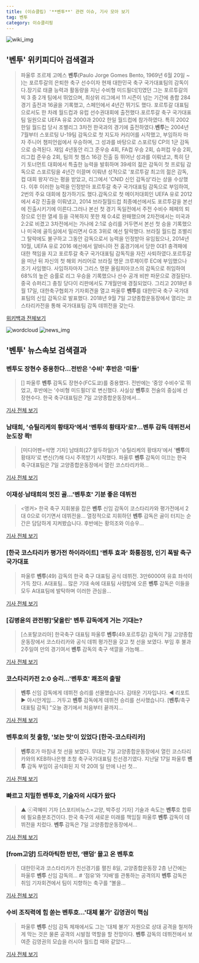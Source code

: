 ```yaml
---
title: (이슈클립) '**벤투**' 관련 이슈, 기사 모아 보기
tag: 벤투
category: 이슈클리핑
---
```

![wiki_img](https://user-images.githubusercontent.com/42597476/44503234-41136a80-a6d0-11e8-9071-6fc6418eafe4.png)
## **'**벤투**'** 위키피디아 검색결과
>파울루 조르제 고메스 **벤투**(Paulo Jorge Gomes Bento, 1969년 6월 20일 ~ )는 포르투갈의 은퇴한 축구 선수이자 현재 대한민국 축구 국가대표팀의 감독이다.장기로 태클 능력과 활동량을 지닌 수비형 미드필더[1]였던 그는 포르투갈의 빅 3 중 2개 팀에서 뛰었으며, 최상위 리그에서 11 시즌이 넘는 기간에 총합 284 경기 출전과 16골을 기록했고, 스페인에서 4년간 뛰기도 했다. 포르투갈 대표팀으로서도 한 차례 월드컵과 유럽 선수권대회에 출전했다.포르투갈 축구 국가대표팀 일원으로 UEFA 유로 2000과 2002 한일 월드컵에 참가하였다. 특히 2002 한일 월드컵 당시 조별리그 3차전 한국과의 경기에 출전하였다.**벤투**는 2004년 7월부터 스포르팅 U-19팀 감독으로 첫 지도자 커리어를 시작했고, 부임하자 마자 주니어 챔피언쉽에서 우승하며, 그 성과를 바탕으로 스포르팅 CP의 1군 감독으로 승격된다. 재임 4년동안 리그 준우승 4회, FA컵 우승 2회, 슈퍼컵 우승 2회, 리그컵 준우승 2회, 팀의 첫 챔스 16강 진출 등 뛰어난 성과를 이뤄냈고, 특히 단기 토너먼트 대회에서 특출한 능력을 발휘하며 39세의 젊은 감독이 첫 프로팀 감독으로 스포르팅을 4년간 이끌며 이뤄낸 성적으로 '포르투갈 최고의 젊은 감독, 컵 대회 왕자'라는 평을 받았고, 리그에서 'CNID 신인 감독상'라는 상을 수상했다. 이후 이러한 능력을 인정받아 포르투갈 축구 국가대표팀 감독으로 부임하여, 2번의 주요 대회에 참가하기도 했다.감독으로 첫 메이저대회인 UEFA 유로 2012 에서 4강 진출을 이뤄냈고, 2014 브라질월드컵 최종예선에서도 포르투갈을 본선에 진출시키기에 이른다.그러나 본선 첫 경기 독일전에서 주전 수비수 페페의 퇴장으로 인한 열세 등을 극복하지 못한 채 0:4로 완패했으며 2차전에서는 미국과 2:2로 비겼고 3차전에서는 가나에 2:1로 승리를 거두면서 본선 첫 승을 기록했으나 미국에 골득실에서 밀리면서 G조 3위로 예선 탈락했다. 브라질 월드컵 조별리그 탈락에도 불구하고 그동안 감독으로서 능력을 인정받아 유임됬으나, 2014년 10월, UEFA 유로 2016 예선에서 알바니아 전 홈경기에서 당한 0대1 충격패에 대한 책임을 지고 포르투갈 축구 국가대표팀 감독직을 자진 사퇴하였다.포르투갈을 떠난 뒤 자신의 첫 해외 커리어로 브라질 명문 크루제이루 EC에 부임했으나 조기 사임했다. 사임하자마자 그리스 명문 올림피아코스의 감독으로 취임하여 68%의 높은 승률로 리그 우승을 기록했으나 선수 공개 비판 파문으로 경질된다. 중국 슈퍼리그 충칭 당다이 리판에서도 7개월만에 경질되었다. 그리고 2018년 8월 17일, 대한축구협회가 기자회견을 열고 파울루 **벤투**를 대한민국 축구 국가대표팀의 신임 감독으로 발표했다. 2018년 9월 7일 고양종합운동장에서 열리는 코스타리카전을 통해 국가대표팀 감독 데뷔전을 갖는다.

<a href="https://ko.wikipedia.org/wiki/벤투" target="_blank">위키백과 전체보기</a>

![wordcloud](https://s3.ap-northeast-2.amazonaws.com/lyrics101-wordcloud/2018-09-08-1536360389.png)
![news_img](https://user-images.githubusercontent.com/42597476/44507050-1206f400-a6e4-11e8-8d98-7ffbfebb353f.png)
## **'**벤투**'** 뉴스속보 검색결과
### **벤투**도 장현수 중용한다...전반은 '수비' 후반은 '미들'

>[] 파울루 **벤투** 감독도 장현수(FC도쿄)를 중용했다. 전반에는 ‘중앙 수비수’로 뛰었고, 후반에는 ‘수비형 미드필더’로 변신했다. 사실상 **벤투**호 전술의 중심에 선 장현수다. 한국 축구대표팀은 7일 고양종합운동장에서...

<a href="http://www.mydaily.co.kr/new_yk/html/read.php?newsid=201809080232737481&ext=na" target="_blank">기사 전체 보기</a>

### 남태희, '슈틸리케의 황태자'에서 '**벤투**의 황태자'로?…**벤투** 감독 데뷔전서 눈도장 콱!

>[미디어펜=석명 기자] 남태희(27·알두하일)가 '슈틸리케의 황태자'에서 '**벤투**의 황태자'로 변신(?)해 다시 주목받기 시작했다. 파울루 **벤투** 감독이 이끄는 한국 축구대표팀은 7일 고양종합운동장에서 열린 코스타리카와...

<a href="http://www.mediapen.com/news/view/381448" target="_blank">기사 전체 보기</a>

### 이재성·남태희의 멋진 골…'**벤투**호' 기분 좋은 데뷔전

><앵커> 한국 축구 지휘봉을 잡은 **벤투** 신임 감독이 코스타리카와 평가전에서 2대 0으로 이기면서 데뷔전을... 열정적으로 지휘하던 **벤투** 감독은 골이 터지는 순간은 담담하게 지켜봤습니다. 후반에는 황의조와 이승우...

<a href="https://news.sbs.co.kr/news/endPage.do?news_id=N1004925697&plink=ORI&cooper=NAVER" target="_blank">기사 전체 보기</a>

### [한국 코스타리카 평가전 하이라이트] '**벤투** 효과' 화룡점정, 인기 폭발 축구국가대표

>파울루 **벤투**(49) 감독의 한국 축구 대표팀 공식 데뷔전. 3만6000여 유효 좌석이 가득 찼다.  A대표팀... 많은 기대 속에 대표팀 사령탑에 오른 **벤투** 감독은 이들을 모두 A대표팀에 발탁하며 이러한 관심을...

<a href="http://www.sportsq.co.kr/news/articleView.html?idxno=301934" target="_blank">기사 전체 보기</a>

### [김병윤의 관전평]'닻올린' **벤투** 감독에게 거는 기대는?

>[스포탈코리아] 한국축구 대표팀 파울루 **벤투**(49.포르투갈) 감독이 7일 고양종합운동장에서 코스타리카와 공식 데뷔 평가전을 갖고 첫 선을 보였다. 부임 후 불과 2주일여 만의 경기여서 **벤투** 감독의 축구 색깔을 가늠해...

<a href="http://www.sportalkorea.com/news/view_column.php?gisa_uniq=2018090807141052&section_code=40&cp=se&gomb=1" target="_blank">기사 전체 보기</a>

### 코스타리카전 2:0 승리…'**벤투**호' 쾌조의 출발

>**벤투** 신임 감독에게 데뷔전 승리를 선물했습니다. 김태운 기자입니다. ◀ 리포트 ▶ 아시안게임... 거두고 **벤투** 감독에게 데뷔전 승리를 선사했습니다. [**벤투**/축구대표팀 감독] "오늘 경기에서 처음부터 끝까지...

<a href="http://imnews.imbc.com/replay/2018/nwtoday/article/4811988_22669.html" target="_blank">기사 전체 보기</a>

### **벤투**호의 첫 출항, '보는 맛'이 있었다 [한국-코스타리카]

>**벤투**호가 마침내 첫 선을 보였다. 무대는 7일 고양종합운동장에서 열린 코스타리카와의 KEB하나은행 초청 축구국가대표팀 친선경기였다. 지난달 17일 파울루 **벤투** 감독 부임이 공식화된 지 약 20여 일 만에 나선 첫...

<a href="http://sports.hankooki.com/lpage/soccer/201809/sp2018090807004398040.htm" target="_blank">기사 전체 보기</a>

### 빠르고 치밀한 **벤투**호, 기술자의 시대가 왔다

>▲ ⓒ곽혜미 기자 [스포티비뉴스=고양, 박주성 기자] 기술과 속도는 **벤투**호 합류에 필요충분조건이다. 한국 축구의 새로운 미래를 책임질 파울루 **벤투** 감독이 데뷔전을 치렀다. **벤투** 감독은 7일 고양종합운동장에서...

<a href="http://www.spotvnews.co.kr/?mod=news&act=articleView&idxno=235584" target="_blank">기사 전체 보기</a>

### [from고양] 드라마틱한 반전, ‘팬덤’ 몰고 온 **벤투**호

>대한민국과 코스타리카가 친선경기를 펼친 8일, 고양종합운동장 2층 난간에는 파울루 **벤투** 신임 감독의... # ‘점유’와 ‘지배’를 관통하는 공격의지 **벤투** 감독은 취임 기자회견에서 팀이 지향하는 축구를 “볼을...

<a href="http://fourfourtwo.co.kr/bbs/board.php?bo_table=contents&wr_id=4742" target="_blank">기사 전체 보기</a>

### 수비 조직력에 힘 쏟는 **벤투**호…'대체 불가' 김영권이 핵심

>파울루 **벤투** 신임 감독 체재에서도 그는 '대체 불가' 자원으로 상대 공격을 철저하게 막는 것은 물론 공격의 시발점 역할을 할 전망이다. **벤투** 감독의 데뷔전에서 보여준 김영권의 모습을 러시아 월드컵 때와 같았다....

<a href="http://www.nocutnews.co.kr/news/5028678" target="_blank">기사 전체 보기</a>


